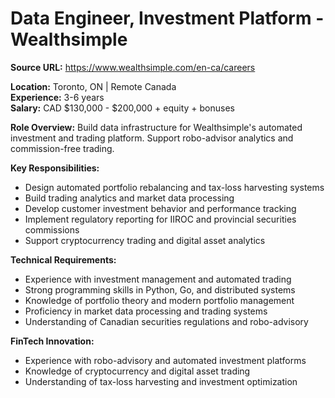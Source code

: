# Data Engineer, Investment Platform - Wealthsimple

**Source URL:** https://www.wealthsimple.com/en-ca/careers

**Location:** Toronto, ON | Remote Canada  
**Experience:** 3-6 years  
**Salary:** CAD $130,000 - $200,000 + equity + bonuses

**Role Overview:**
Build data infrastructure for Wealthsimple's automated investment and trading platform. Support robo-advisor analytics and commission-free trading.

**Key Responsibilities:**
- Design automated portfolio rebalancing and tax-loss harvesting systems
- Build trading analytics and market data processing
- Develop customer investment behavior and performance tracking
- Implement regulatory reporting for IIROC and provincial securities commissions
- Support cryptocurrency trading and digital asset analytics

**Technical Requirements:**
- Experience with investment management and automated trading
- Strong programming skills in Python, Go, and distributed systems
- Knowledge of portfolio theory and modern portfolio management
- Proficiency in market data processing and trading systems
- Understanding of Canadian securities regulations and robo-advisory

**FinTech Innovation:**
- Experience with robo-advisory and automated investment platforms
- Knowledge of cryptocurrency and digital asset trading
- Understanding of tax-loss harvesting and investment optimization